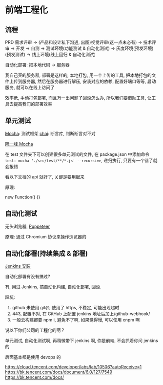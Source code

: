 # 前端工程化

## 流程

PRD 需求评审 -> (产品和设计私下沟通, 出图)视觉评审(这一点未必有) -> 技术评审 -> 开发 -> 自测 -> 测试环境(功能测试 & 自动化测试) -> 灰度环境(预发环境)(预发测试) -> 线上环境(线上回归 & 自动化测试)

自动化部署: 把本地代码 -> 服务器

我自己买的服务器, 部署是这样的, 本地打包, 用一个上传的工具, 把本地打包的文件上传到服务器, 然后在服务器进行解压, 安装对应的依赖, 配置好端口等等, 启动服务, 就可以在线上访问了

效率低, 手动打包部署, 而且万一出问题了回滚怎么办, 所以我们要借助工具, 让工具去提高我们的部署效率

## 单元测试

[Mocha](https://mochajs.cn/): 测试框架
[chai](https://www.chaijs.com/): 断言库, 判断断言对不对

[阮一峰 Mocha](http://www.ruanyifeng.com/blog/2015/12/a-mocha-tutorial-of-examples.html)

在 test 文件夹下可以创建很多单元测试的文件, 在 package.json 中添加命令 `test: mocha './src/test/**/*.js' --recursive`, 递归执行, 只要有一个错了就会报错

看以下文档的 api 就好了, 关键是要用起来

原理:

new Function() {}

## 自动化测试

无头浏览器, [Puppeteer](https://github.com/puppeteer/puppeteer/)

原理: 通过 Chromium 协议来操作浏览器的

## 自动化部署(持续集成 & 部署)

[Jenkins 安装](https://segmentfault.com/a/1190000023072976)

自动化部署有没有搞过?

有, 用过 Jenkins, 搞自动化构建, 自动化部署, 回滚.

踩坑:

1. github 未使用 git@, 使用了 https, 不稳定, 可能出现超时
2. 443, 配置不对, 在 GitHub 上配置 jenkins 地址后加上/github-webhook/
3. 一般云构建都要 npm i, 避免不了啊, 如果觉得慢, 可以使用 cnpm 啊

说以下你们公司的工程化的啊？

单元测试, 自动化测试啊, 再稍微带下 jenkins 啊, 你是前端, 不会抓着你问 jenkins 的

后面基本都是使用 devops 的

https://cloud.tencent.com/developer/labs/lab/10506?autoReceive=1
https://bk.tencent.com/docs/document/6.0/127/7549
https://bk.tencent.com/docs/
